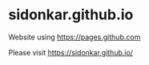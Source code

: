 # sidonkar.github.io
Website using https://pages.github.com

Please visit https://sidonkar.github.io/
